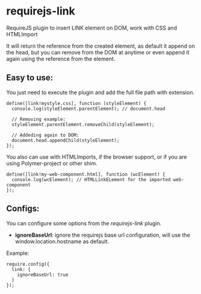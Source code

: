 requirejs-link
==============

RequireJS plugin to insert LINK element on DOM, work with CSS and HTMLImport

It will return the reference from the created element, as default it append on the head, but you can remove
from the DOM at anytime or even append it again using the reference from the element.

Easy to use:
------------

You just need to execute the plugin and add the full file path with extension.

```
define([link!mystyle.css], function (styleElement) {
  console.log(styleElement.parentElement); // document.head
    
  // Removing example:
  styleElement.parentElement.removeChild(styleElement);
    
  // Addeding again to DOM:
  document.head.appendChild(styleElement);
});
```

You also can use with HTMLImports, if the browser support, or if you are using Polymer-project or other shim.

```
define([link!my-web-component.html], function (wcElement) {
  console.log(wcElement); // HTMLLinkELement for the imported web-component
});
```

Configs:
--------

You can configure some options from the *requirejs-link* plugin.

 - **ignoreBaseUrl**: ignore the requirejs base url configuration, will use the window.location.hostname as default.

Example:

```
require.config({
  link: {
    ignoreBaseUrl: true
  }
});
```

